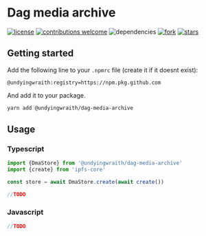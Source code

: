 # Dag media archive

[![license](https://img.shields.io/badge/license-MIT-brightgreen)](https://choosealicense.com/licenses/mit/)
[![contributions welcome](https://img.shields.io/badge/contributions-welcome-brightgreen.svg?style=flat)](https://github.com/undyingwraith/dag-media-archive/issues)
![dependencies](https://img.shields.io/david/undyingwraith/dag-media-archive)
[![fork](https://img.shields.io/github/forks/undyingwraith/dag-media-archive?style=social)](https://github.com/undyingwraith/dag-media-archive/network/members)
[![stars](https://img.shields.io/github/stars/undyingwraith/dag-media-archive?style=social)](https://github.com/undyingwraith/dag-media-archive/stargazers)

## Getting started

Add the following line to your `.npmrc` file (create it if it doesnt exist):

```text
@undyingwraith:registry=https://npm.pkg.github.com
```

And add it to your package.

```bash
yarn add @undyingwraith/dag-media-archive
```

## Usage

### Typescript

```typescript
import {DmaStore} from '@undyingwraith/dag-media-archive'
import {create} from 'ipfs-core'

const store = await DmaStore.create(await create())

//TODO
```

### Javascript

```javascript
//TODO
```
